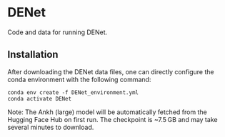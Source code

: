 # DENet
Code and data for running DENet.

## Installation ##
After downloading the DENet data files, one can directly configure the conda environment with the following command:

```
conda env create -f DENet_environment.yml
conda activate DENet
```

Note: The Ankh (large) model will be automatically fetched from the Hugging Face Hub on first run. The checkpoint is ~7.5 GB and may take several minutes to download.


